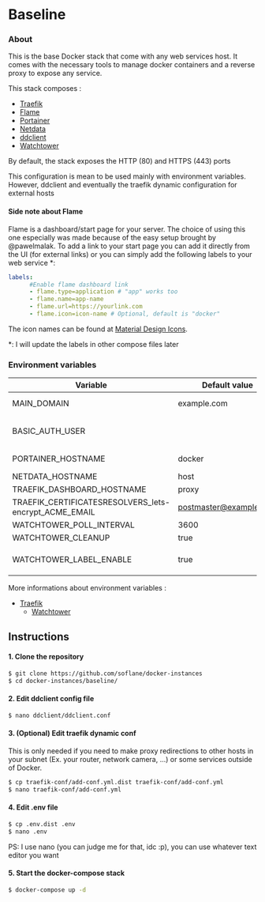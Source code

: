 # Baseline 

### About

This is the base Docker stack that come with any web services host. It comes with the necessary tools to manage docker containers and a reverse proxy to expose any service.

This stack composes :

-  [Traefik](https://traefik.io/) 
- [Flame](https://github.com/pawelmalak/flame) 
- [Portainer](https://www.portainer.io/)
- [Netdata](https://www.netdata.cloud/)
- [ddclient](https://docs.linuxserver.io/images/docker-ddclient)
- [Watchtower](https://github.com/containrrr/watchtower)

By default, the stack exposes the HTTP (80) and HTTPS (443) ports

This configuration is mean to be used mainly with environment variables.
However, ddclient and eventually the traefik dynamic configuration for external hosts

#### Side note about Flame

Flame is a dashboard/start page for your server. The choice of using this one especially was made because of the easy setup brought by @pawelmalak. To add a link to your start page you can add it directly from the UI (for external links) or you can simply add the following labels to your web service *: 

```yaml
labels:
      #Enable flame dashboard link
      - flame.type=application # "app" works too
      - flame.name=app-name
      - flame.url=https://yourlink.com
      - flame.icon=icon-name # Optional, default is "docker"
```

The icon names can be found at [Material Design Icons](https://materialdesignicons.com/).

*: I will update the labels in other compose files later

### Environment variables 

| Variable                                              | Default value          | Usage                                                        |
| ----------------------------------------------------- | ---------------------- | ------------------------------------------------------------ |
| MAIN_DOMAIN                                           | example.com            | Main domain used, the hostname of the other containters will be concatenated |
| BASIC_AUTH_USER                                       |                        | User/Password user for the Traefik's basic auth htaccess ([htpasswd generator](https://www.web2generators.com/apache-tools/htpasswd-generator)) |
| PORTAINER_HOSTNAME                                    | docker                 | Hostname of the container, from outside it will be docker.example.com |
| NETDATA_HOSTNAME                                      | host                   | Same as above                                                |
| TRAEFIK_DASHBOARD_HOSTNAME                            | proxy                  | Same as above                                                |
| TRAEFIK_CERTIFICATESRESOLVERS_lets-encrypt_ACME_EMAIL | postmaster@example.com | Email address used for registration.                         |
| WATCHTOWER_POLL_INTERVAL                              | 3600                   | Time in seconds for                                          |
| WATCHTOWER_CLEANUP                                    | true                   | Removes old images after updating.                           |
| WATCHTOWER_LABEL_ENABLE                               | true                   | Update only containers that have a `com.centurylinklabs.watchtower.enable` label set to true. |

More informations about environment variables : 

- [Traefik](https://doc.traefik.io/traefik/reference/static-configuration/env/)
  - [Watchtower](https://containrrr.dev/watchtower/arguments/)

## Instructions

#### 1. Clone the repository 

```bash
$ git clone https://github.com/soflane/docker-instances
$ cd docker-instances/baseline/
```

#### 2. Edit ddclient config file

```bash
$ nano ddclient/ddclient.conf
```

#### 3. (Optional) Edit traefik dynamic conf

This is only needed if you need to make proxy redirections to other hosts in your subnet (Ex. your router, network camera, ...) or some services outside of Docker.

```bash
$ cp traefik-conf/add-conf.yml.dist traefik-conf/add-conf.yml 
$ nano traefik-conf/add-conf.yml 
```

#### 4. Edit .env file 

```bash
$ cp .env.dist .env
$ nano .env
```

PS: I use nano (you can judge me for that, idc :p), you can use whatever text editor you want 

#### 5. Start the docker-compose stack 

```bash
$ docker-compose up -d
```

